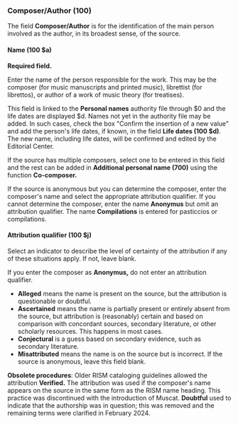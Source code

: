 ### Composer/Author (100)

The field **Composer/Author** is for the identification of the main person involved as the author, in its broadest sense, of the source.

#### Name (100 $a)

**Required field.**

Enter the name of the person responsible for the work. This may be the composer (for music manuscripts and printed music), librettist (for librettos), or author of a work of music theory (for treatises).

This field is linked to the **Personal names** authority file through $0 and the life dates are displayed $d. Names not yet in the authority file may be added. In such cases, check the box "Confirm the insertion of a new value" and add the person's life dates, if known, in the field **Life dates (100 $d)**. The new name, including life dates, will be confirmed and edited by the Editorial Center.

If the source has multiple composers, select one to be entered in this field and the rest can be added in **Additional personal name (700)** using the function **Co-composer.**

If the source is anonymous but you can determine the composer, enter the composer's name and select the appropriate attribution qualifier. If you cannot determine the composer, enter the name **Anonymus** but omit an attribution qualifier. The name **Compilations** is entered for pasticcios or compilations.

#### Attribution qualifier (100 $j)

Select an indicator to describe the level of certainty of the attribution if any of these situations apply. If not, leave blank.

If you enter the composer as **Anonymus,** do not enter an attribution qualifier.

- **Alleged** means the name is present on the source, but the attribution is questionable or doubtful.
- **Ascertained** means the name is partially present or entirely absent from the source, but attribution is (reasonably) certain and based on comparison with concordant sources, secondary literature, or other scholarly resources. This happens in most cases.
- **Conjectural** is a guess based on secondary evidence, such as secondary literature.
- **Misattributed** means the name is on the source but is incorrect. If the source is anonymous, leave this field blank.

**Obsolete procedures**: Older RISM cataloging guidelines allowed the attribution **Verified.** The attribution was used if the composer's name appears on the source in the same form as the RISM name heading. This practice was discontinued with the introduction of Muscat. **Doubtful** used to indicate that the authorship was in question; this was removed and the remaining terms were clarified in February 2024.
